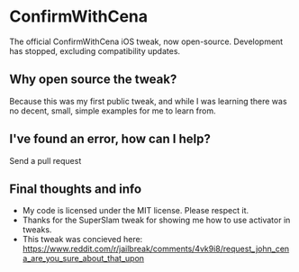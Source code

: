 # ConfirmWithCena
The official ConfirmWithCena iOS tweak, now open-source. Development has stopped, excluding compatibility updates.

## Why open source the tweak?
Because this was my first public tweak, and while I was learning there was no decent, small, simple examples for me to learn from.

## I've found an error, how can I help?
Send a pull request

## Final thoughts and info
 - My code is licensed under the MIT license. Please respect it.
 - Thanks for the SuperSlam tweak for showing me how to use activator in tweaks.
 - This tweak was concieved here: https://www.reddit.com/r/jailbreak/comments/4vk9i8/request_john_cena_are_you_sure_about_that_upon
